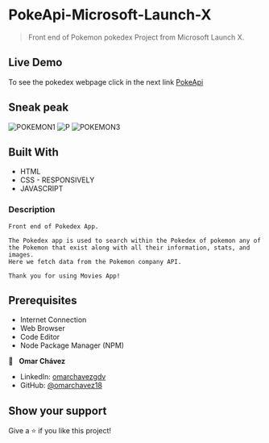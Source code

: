 # PokeApi-Microsoft-Launch-X

>Front end of Pokemon pokedex Project from Microsoft Launch X.


## Live Demo

To see the pokedex webpage click in the next link
[PokeApi](https://omarchavez18.github.io/PokeApi-Microsoft-Launch-X/)

## Sneak peak
![POKEMON1](https://user-images.githubusercontent.com/84557440/231362966-692aafdb-0b6f-4a41-8da7-bfdc9d1fc8f1.png)
![P](https://user-images.githubusercontent.com/84557440/231362964-f6d93e4c-fc75-458b-8bf3-e187937c711c.png)
![POKEMON3](https://user-images.githubusercontent.com/84557440/231362960-44e0bd87-c00a-4160-9e8d-64149fec4b96.png)


## Built With

- HTML
- CSS - RESPONSIVELY
- JAVASCRIPT


### Description

    Front end of Pokedex App.
    
    The Pokedex app is used to search within the Pokedex of pokemon any of the Pokemon that exist along with all their information, stats, and images.
    Here we fetch data from the Pokemon company API.
    
    Thank you for using Movies App!



## Prerequisites

  - Internet Connection
  - Web Browser
  - Code Editor 
  - Node Package Manager (NPM)
  

👤 &nbsp; **Omar Chávez**

- LinkedIn: [omarchavezgdv](https://www.linkedin.com/in/omarchavezgdv/)
- GitHub: [@omarchavez18](https://github.com/omarchavez18)

## Show your support

Give a ⭐️ if you like this project!


